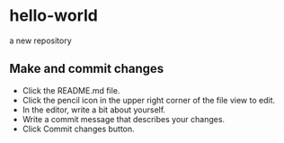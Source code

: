 # hello-world
a new repository 

## Make and commit changes
* Click the README.md file.
* Click the  pencil icon in the upper right corner of the file view to edit.
* In the editor, write a bit about yourself.
* Write a commit message that describes your changes.
* Click Commit changes button.

